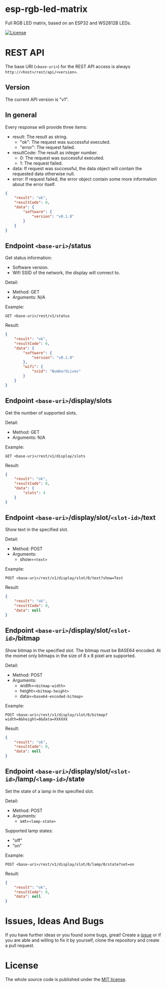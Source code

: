 # esp-rgb-led-matrix
Full RGB LED matrix, based on an ESP32 and WS2812B LEDs.

[![License](https://img.shields.io/badge/license-MIT-blue.svg)](http://choosealicense.com/licenses/mit/)

# REST API

The base URI (`<base-uri>`) for the REST API access is always ```http://<host>/rest/api/<version>```.

## Version

The current API version is "v1".

## In general

Every response will provide three items:
* result: The result as string.
  * "ok": The request was successful executed.
  * "error": The request failed.
* resultCode: The result as integer number.
  * 0: The request was successful executed.
  * 1: The request failed.
* data: If request was successful, the data object will contain the requested data otherwise null.
* error: If request failed, the error object contain some more information about the error itself.

```json
{
    "result": "ok",
    "resultCode": 0,
    "data": {
        "software": {
            "version": "v0.1.0"
        }
    }
}
```

## Endpoint `<base-uri>`/status
Get status information:
* Software version.
* Wifi SSID of the network, the display will connect to.

Detail:
* Method: GET
* Arguments: N/A

Example:
```
GET <base-uri>/rest/v1/status
```

Result:
```json
{
    "result": "ok",
    "resultCode": 0,
    "data": {
        "software": {
            "version": "v0.1.0"
        },
        "wifi": {
            "ssid": "Number5Lives"
        }
    }
}
```

## Endpoint `<base-uri>`/display/slots
Get the number of supported slots.

Detail:
* Method: GET
* Arguments: N/A

Example:
```
GET <base-uri>/rest/v1/display/slots
```

Result:
```json
{
    "result": "ok",
    "resultCode": 0,
    "data": {
        "slots": 4
    }
}
```

## Endpoint `<base-uri>`/display/slot/`<slot-id>`/text
Show text in the specified slot.

Detail:
* Method: POST
* Arguments:
  * show=`<text>`

Example:
```
POST <base-uri>/rest/v1/display/slot/0/text?show=Test
```

Result:
```json
{
    "result": "ok",
    "resultCode": 0,
    "data": null
}
```

## Endpoint `<base-uri>`/display/slot/`<slot-id>`/bitmap
Show bitmap in the specified slot. The bitmap must be BASE64 encoded.
At the momet only bitmaps in the size of 8 x 8 pixel are supported.

Detail:
* Method: POST
* Arguments:
  * width=`<bitmap-width>`
  * height=`<bitmap-height>`
  * data=`<base64-encoded-bitmap>`

Example:
```
POST <base-uri>/rest/v1/display/slot/0/bitmap?width=8&height=8&data=XXXXXX
```

Result:
```json
{
    "result": "ok",
    "resultCode": 0,
    "data": null
}
```

## Endpoint `<base-uri>`/display/slot/`<slot-id>`/lamp/`<lamp-id>`/state
Set the state of a lamp in the specified slot.

Detail:
* Method: POST
* Arguments:
  * set=`<lamp-state>`

Supported lamp states:
* "off"
* "on"

Example:
```
POST <base-uri>/rest/v1/display/slot/0/lamp/0/state?set=on
```

Result:
```json
{
    "result": "ok",
    "resultCode": 0,
    "data": null
}
```

# Issues, Ideas And Bugs
If you have further ideas or you found some bugs, great! Create a [issue](https://github.com/BlueAndi/esp-rgb-led-matrix/issues) or if you are able and willing to fix it by yourself, clone the repository and create a pull request.

# License
The whole source code is published under the [MIT license](http://choosealicense.com/licenses/mit/).
